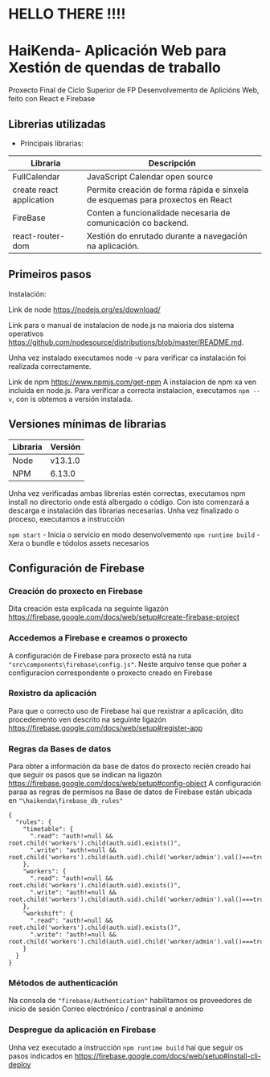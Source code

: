 # HELLO THERE !!!!

# HaiKenda- Aplicación Web para Xestión de quendas de traballo

Proxecto Final de Ciclo Superior de FP Desenvolvemento de Aplicións Web, feito con React e Firebase


## Librerias utilizadas

- Principais librarias:
 
| Libraria | Descripción |
| ------------- | ------------- |
| FullCalendar  | JavaScript Calendar open source |
| create react application| Permite creación de forma rápida e sinxela de esquemas para proxectos en React |
| FireBase| Conten a funcionalidade necesaria de comunicación co backend.
|react-router-dom| Xestión do enrutado durante a navegación na aplicación.

## Primeiros pasos

Instalación:

Link de node  https://nodejs.org/es/download/

Link para o manual de instalacion de node.js na maioria dos sistema operativos
https://github.com/nodesource/distributions/blob/master/README.md.

Unha vez instalado executamos node -v para verificar ca instalación foi realizada correctamente.

Link de npm   https://www.npmjs.com/get-npm
A instalacion de npm xa ven incluida en node.js.
Para verificar a correcta instalacion, executamos `npm --v`, con is obtemos a versión instalada.

## Versiones mínimas de librarias
| Libraria | Versión |
| ------------- | ------------- |
| Node  | v13.1.0 |
| NPM  | 6.13.0 |

Unha vez verificadas ambas librerias estén correctas, executamos npm install no  directorio onde está albergado o código.
Con isto comenzará a descarga e instalación das librarias necesarias. Unha vez finalizado o proceso, executamos a instrucción 

`npm start` -  Inicia o servicio en modo desenvolvemento
`npm runtime build` - Xera o bundle e tódolos assets necesarios

## Configuración de Firebase 

### Creación do proxecto en Firebase

Dita creación esta explicada na seguinte ligazón https://firebase.google.com/docs/web/setup#create-firebase-project

### Accedemos a Firebase e creamos o proxecto
A configuración de Firebase para proxecto está na ruta `"src\components\firebase\config.js"`. Neste arquivo tense que poñer a configuracion correspondente o proxecto creado en Firebase

### Rexistro da aplicación 

Para que o correcto uso de Firebase hai que rexistrar a aplicación, dito procedemento ven descrito na seguinte ligazón https://firebase.google.com/docs/web/setup#register-app

### Regras da Bases de datos

Para obter a información da base de datos do proxecto recién creado hai que seguir os pasos que se indican na ligazón https://firebase.google.com/docs/web/setup#config-object
A configuración paraa as regras de permisos na Base de datos de Firebase están ubicada en `"\haikenda\firebase_db_rules"`
```
{
  "rules": {
    "timetable": {
      ".read": "auth!=null && root.child('workers').child(auth.uid).exists()",
      ".write": "auth!=null && root.child('workers').child(auth.uid).child('worker/admin').val()===true"
    },
    "workers": {
      ".read": "auth!=null && root.child('workers').child(auth.uid).exists()",
      ".write": "auth!=null && root.child('workers').child(auth.uid).child('worker/admin').val()===true"
    },
    "workshift": {
      ".read": "auth!=null && root.child('workers').child(auth.uid).exists()",
      ".write": "auth!=null && root.child('workers').child(auth.uid).child('worker/admin').val()===true"
    }
  }
}
```

### Métodos de authenticación 

Na consola de `"firebase/Authentication"` habilitamos os proveedores de inicio de sesión Correo electrónico / contrasinal e anónimo

### Despregue da aplicación en Firebase 

Unha vez executado a instrucción `npm runtime build` hai que seguir os pasos indicados en https://firebase.google.com/docs/web/setup#install-cli-deploy

